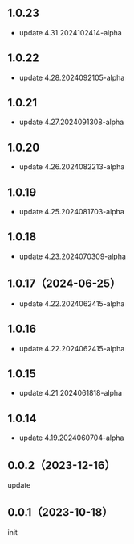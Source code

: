 ## 1.0.23
* update 4.31.2024102414-alpha

## 1.0.22
* update 4.28.2024092105-alpha

## 1.0.21
* update 4.27.2024091308-alpha

## 1.0.20
* update 4.26.2024082213-alpha

## 1.0.19
* update 4.25.2024081703-alpha

## 1.0.18
* update 4.23.2024070309-alpha

## 1.0.17（2024-06-25）
* update 4.22.2024062415-alpha
## 1.0.16
* update 4.22.2024062415-alpha

## 1.0.15
* update 4.21.2024061818-alpha

## 1.0.14
* update 4.19.2024060704-alpha

## 0.0.2（2023-12-16）
update
## 0.0.1（2023-10-18）
init